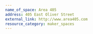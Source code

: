 ```yaml
---
name_of_space: Area 405
address: 405 East Oliver Street
external_link: http://www.area405.com
resource_category: maker_spaces
---
```

